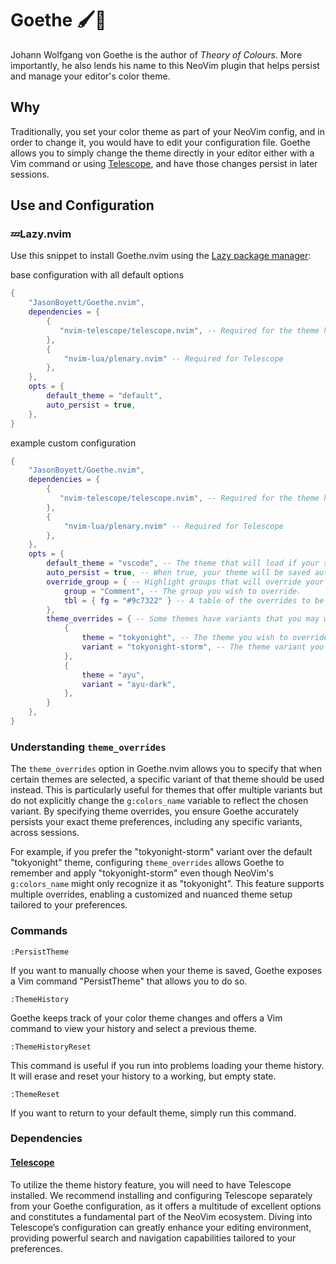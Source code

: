 # Goethe 🖌️🎨

Johann Wolfgang von Goethe is the author of _Theory of Colours_. More importantly, he also lends his name to this NeoVim plugin that helps persist and manage your editor's color theme.

## Why

Traditionally, you set your color theme as part of your NeoVim config, and in order to change it, you would have to edit your configuration file. Goethe allows you to simply change the theme directly in your editor either with a Vim command or using [Telescope](https://github.com/nvim-telescope/telescope.nvim), and have those changes persist in later sessions.

## Use and Configuration

### 💤Lazy.nvim

Use this snippet to install Goethe.nvim using the [Lazy package manager](https://github.com/folke/lazy.nvim):

base configuration with all default options

```lua
{
    "JasonBoyett/Goethe.nvim",
    dependencies = {
        {
           "nvim-telescope/telescope.nvim", -- Required for the theme history feature.
        },
        {
            "nvim-lua/plenary.nvim" -- Required for Telescope
        },
    },
    opts = {
        default_theme = "default",
        auto_persist = true,
    },
}
```

example custom configuration

```lua
{
    "JasonBoyett/Goethe.nvim",
    dependencies = {
        {
           "nvim-telescope/telescope.nvim", -- Required for the theme history feature.
        },
        {
            "nvim-lua/plenary.nvim" -- Required for Telescope
        },
    },
    opts = {
        default_theme = "vscode", -- The theme that will load if your saved theme cannot be found.
        auto_persist = true, -- When true, your theme will be saved automatically. When false, it will have to be done manually.
        override_group = { -- Highlight groups that will override your theme.
            group = "Comment", -- The group you wish to override.
            tbl = { fg = "#9c7322" } -- A table of the overrides to be applied.
        },
        theme_overrides = { -- Some themes have variants that you may wish to use instead of the base theme. Use this option to override the main theme with its variant.
            {
                theme = "tokyonight", -- The theme you wish to override.
                variant = "tokyonight-storm", -- The theme variant you wish to override the original theme.
            },
            {
                theme = "ayu",
                variant = "ayu-dark",
            },
        }
    },
}
```

### Understanding `theme_overrides`

The `theme_overrides` option in Goethe.nvim allows you to specify that when certain themes are selected, a specific variant of that theme should be used instead. This is particularly useful for themes that offer multiple variants but do not explicitly change the `g:colors_name` variable to reflect the chosen variant. By specifying theme overrides, you ensure Goethe accurately persists your exact theme preferences, including any specific variants, across sessions.

For example, if you prefer the "tokyonight-storm" variant over the default "tokyonight" theme, configuring `theme_overrides` allows Goethe to remember and apply "tokyonight-storm" even though NeoVim's `g:colors_name` might only recognize it as "tokyonight". This feature supports multiple overrides, enabling a customized and nuanced theme setup tailored to your preferences.

### Commands

```vimscript
:PersistTheme
```

If you want to manually choose when your theme is saved, Goethe exposes a Vim command "PersistTheme" that allows you to do so.

```vimscript
:ThemeHistory
```

Goethe keeps track of your color theme changes and offers a Vim command to view your history and select a previous theme.

```vimscript
:ThemeHistoryReset
```

This command is useful if you run into problems loading your theme history. It will erase and reset your history to a working, but empty state.

```vimscript
:ThemeReset
```

If you want to return to your default theme, simply run this command.

### Dependencies

#### [Telescope](https://github.com/nvim-telescope/telescope.nvim)

To utilize the theme history feature, you will need to have Telescope installed.
We recommend installing and configuring Telescope separately from your Goethe configuration,
as it offers a multitude of excellent options and constitutes a fundamental part of
the NeoVim ecosystem. Diving into Telescope’s configuration can greatly enhance your
editing environment, providing powerful search and navigation capabilities tailored to
your preferences.
